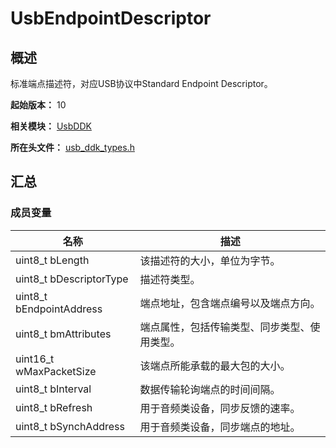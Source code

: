 # UsbEndpointDescriptor

## 概述

标准端点描述符，对应USB协议中Standard Endpoint Descriptor。

**起始版本：** 10

**相关模块：** [UsbDDK](capi-usbddk.md)

**所在头文件：** [usb_ddk_types.h](capi-usb-ddk-types-h.md)

## 汇总

### 成员变量

| 名称 | 描述 |
| -- | -- |
| uint8_t bLength | 该描述符的大小，单位为字节。 |
| uint8_t bDescriptorType | 描述符类型。 |
| uint8_t bEndpointAddress | 端点地址，包含端点编号以及端点方向。 |
| uint8_t bmAttributes | 端点属性，包括传输类型、同步类型、使用类型。 |
| uint16_t wMaxPacketSize | 该端点所能承载的最大包的大小。 |
| uint8_t bInterval | 数据传输轮询端点的时间间隔。 |
| uint8_t bRefresh | 用于音频类设备，同步反馈的速率。 |
| uint8_t bSynchAddress | 用于音频类设备，同步端点的地址。 |


